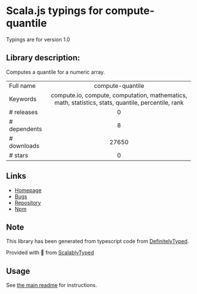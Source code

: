 
# Scala.js typings for compute-quantile

Typings are for version 1.0

## Library description:
Computes a quantile for a numeric array.

|                    |                 |
| ------------------ | :-------------: |
| Full name          | compute-quantile |
| Keywords           | compute.io, compute, computation, mathematics, math, statistics, stats, quantile, percentile, rank |
| # releases         | 0 |
| # dependents       | 8 |
| # downloads        | 27650 |
| # stars            | 0 |

## Links
- [Homepage](https://github.com/compute-io/quantile)
- [Bugs](https://github.com/compute-io/quantile/issues)
- [Repository](https://github.com/compute-io/quantile)
- [Npm](https://www.npmjs.com/package/compute-quantile)
    


## Note
This library has been generated from typescript code from [DefinitelyTyped](https://definitelytyped.org).

Provided with :purple_heart: from [ScalablyTyped](https://github.com/oyvindberg/ScalablyTyped)

## Usage
See [the main readme](../../readme.md) for instructions.



